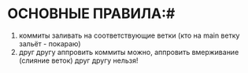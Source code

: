# ОСНОВНЫЕ ПРАВИЛА:#
1. коммиты заливать на соответствующие ветки (кто на main ветку зальёт - покараю)
2. друг другу аппровить коммиты можно, аппровить вмерживание (слияние веток) друг другу нельзя!